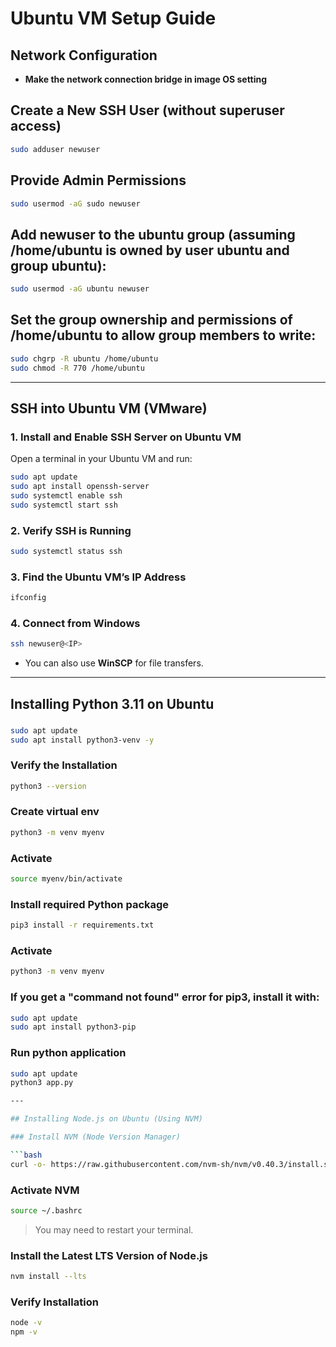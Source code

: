 # Ubuntu VM Setup Guide

## Network Configuration

- **Make the network connection bridge in image OS setting**

## Create a New SSH User (without superuser access)

```bash
sudo adduser newuser
```

## Provide Admin Permissions

```bash
sudo usermod -aG sudo newuser
```

## Add newuser to the ubuntu group (assuming /home/ubuntu is owned by user ubuntu and group ubuntu):

```bash
sudo usermod -aG ubuntu newuser
```

## Set the group ownership and permissions of /home/ubuntu to allow group members to write:

```bash
sudo chgrp -R ubuntu /home/ubuntu
sudo chmod -R 770 /home/ubuntu
```

---

## SSH into Ubuntu VM (VMware)

### 1. Install and Enable SSH Server on Ubuntu VM

Open a terminal in your Ubuntu VM and run:

```bash
sudo apt update
sudo apt install openssh-server
sudo systemctl enable ssh
sudo systemctl start ssh
```

### 2. Verify SSH is Running

```bash
sudo systemctl status ssh
```

### 3. Find the Ubuntu VM’s IP Address

```bash
ifconfig
```

### 4. Connect from Windows

```bash
ssh newuser@<IP>
```

- You can also use **WinSCP** for file transfers.

---

## Installing Python 3.11 on Ubuntu


### 

```bash
sudo apt update
sudo apt install python3-venv -y
```

### Verify the Installation

```bash
python3 --version
```

### Create virtual env

```bash
python3 -m venv myenv
```

### Activate

```bash
source myenv/bin/activate
```

### Install required Python package

```bash
pip3 install -r requirements.txt
```

### Activate

```bash
python3 -m venv myenv
```

### If you get a "command not found" error for pip3, install it with:

```bash
sudo apt update
sudo apt install python3-pip
```

### Run python application

```bash
sudo apt update
python3 app.py

---

## Installing Node.js on Ubuntu (Using NVM)

### Install NVM (Node Version Manager)

```bash
curl -o- https://raw.githubusercontent.com/nvm-sh/nvm/v0.40.3/install.sh | bash
```

### Activate NVM

```bash
source ~/.bashrc
```

> You may need to restart your terminal.

### Install the Latest LTS Version of Node.js

```bash
nvm install --lts
```

### Verify Installation

```bash
node -v
npm -v
```
